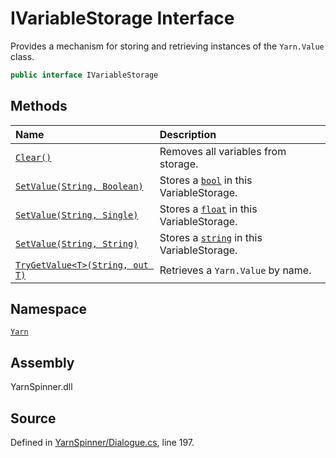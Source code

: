 # IVariableStorage Interface
Provides a mechanism for storing and retrieving instances
of the `Yarn.Value` class.

```csharp
public interface IVariableStorage
```



## Methods
|Name|Description|
|:---|:---|
|[`Clear()`](/api/csharp/yarn/ivariablestorage.clear.md)| Removes all variables from storage. |
|[`SetValue(String, Boolean)`](/api/csharp/yarn/ivariablestorage.setvalue-system.string,system.boolean-.md)| Stores a [`bool`](https://docs.microsoft.com/dotnet/api/System.Boolean) in this VariableStorage. |
|[`SetValue(String, Single)`](/api/csharp/yarn/ivariablestorage.setvalue-system.string,system.single-.md)| Stores a [`float`](https://docs.microsoft.com/dotnet/api/System.Single) in this VariableStorage. |
|[`SetValue(String, String)`](/api/csharp/yarn/ivariablestorage.setvalue-system.string,system.string-.md)| Stores a [`string`](https://docs.microsoft.com/dotnet/api/System.String) in this VariableStorage. |
|[`TryGetValue<T>(String, out T)`](/api/csharp/yarn/ivariablestorage.trygetvalue--1-system.string,--0@-.md)| Retrieves a `Yarn.Value` by name. |
## Namespace
[`Yarn`](/api/csharp/yarn/README.md)

## Assembly
YarnSpinner.dll

## Source
Defined in [YarnSpinner/Dialogue.cs](https://github.com/YarnSpinnerTool/YarnSpinner//blob/develop/YarnSpinner/Dialogue.cs#L197), line 197.

